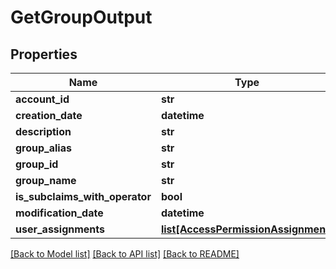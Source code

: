 # GetGroupOutput

## Properties
Name | Type | Description | Notes
------------ | ------------- | ------------- | -------------
**account_id** | **str** |  | [optional] 
**creation_date** | **datetime** |  | [optional] 
**description** | **str** |  | [optional] 
**group_alias** | **str** |  | [optional] 
**group_id** | **str** |  | [optional] 
**group_name** | **str** |  | [optional] 
**is_subclaims_with_operator** | **bool** |  | [optional] 
**modification_date** | **datetime** |  | [optional] 
**user_assignments** | [**list[AccessPermissionAssignment]**](AccessPermissionAssignment.md) |  | [optional] 

[[Back to Model list]](../README.md#documentation-for-models) [[Back to API list]](../README.md#documentation-for-api-endpoints) [[Back to README]](../README.md)


